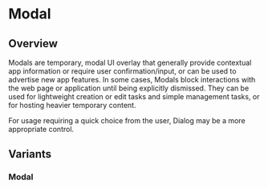 # Modal

## Overview

Modals are temporary, modal UI overlay that generally provide contextual app
information or require user confirmation/input, or can be used to advertise new
app features. In some cases, Modals block interactions with the web page or
application until being explicitly dismissed. They can be used for lightweight
creation or edit tasks and simple management tasks, or for hosting heavier
temporary content.

For usage requiring a quick choice from the user, Dialog may be a more
appropriate control.

## Variants

### Modal

<surfaces-Modal-Example1 />
